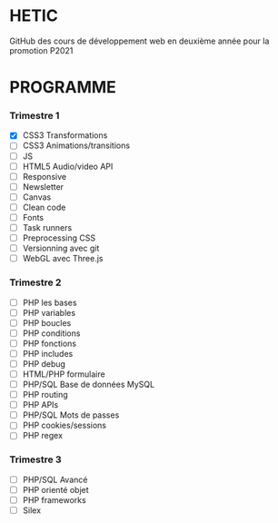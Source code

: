 # HETIC

GitHub des cours de développement web en deuxième année pour la promotion P2021

# PROGRAMME

### Trimestre 1

- [x] CSS3 Transformations
- [ ] CSS3 Animations/transitions
- [ ] JS
- [ ] HTML5 Audio/video API
- [ ] Responsive
- [ ] Newsletter
- [ ] Canvas
- [ ] Clean code
- [ ] Fonts
- [ ] Task runners
- [ ] Preprocessing CSS
- [ ] Versionning avec git
- [ ] WebGL avec Three.js

### Trimestre 2

- [ ] PHP les bases
- [ ] PHP variables
- [ ] PHP boucles
- [ ] PHP conditions
- [ ] PHP fonctions
- [ ] PHP includes
- [ ] PHP debug
- [ ] HTML/PHP formulaire
- [ ] PHP/SQL Base de données MySQL
- [ ] PHP routing
- [ ] PHP APIs
- [ ] PHP/SQL Mots de passes
- [ ] PHP cookies/sessions
- [ ] PHP regex

### Trimestre 3

- [ ] PHP/SQL Avancé
- [ ] PHP orienté objet
- [ ] PHP frameworks
- [ ] Silex
